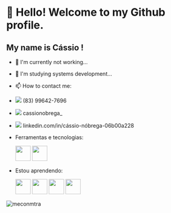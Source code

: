 # 👋 Hello! Welcome to my Github profile.
## My name is Cássio !
- 🔭 I'm currently not working...
- 🌱 I'm studying systems development...
- 📫 How to contact me:
- 
   <img src="https://img.icons8.com/officexs/16/000000/whatsapp.png"/>  (83) 99642-7696
-  
   <img src="https://img.icons8.com/officexs/16/000000/instagram-new.png"/> cassionobrega_
-  
   <img src="https://img.icons8.com/officexs/16/000000/linkedin.png"/> linkedin.com/in/cássio-nóbrega-06b00a228
                                               

- Ferramentas e tecnologias:



  <img src="https://cdn.jsdelivr.net/gh/devicons/devicon/icons/python/python-original-wordmark.svg" width="40" height="40"/>
  <img src="https://cdn.jsdelivr.net/gh/devicons/devicon/icons/git/git-original.svg" width="40" height="40"/>



- Estou aprendendo: 

  <img src="https://cdn.jsdelivr.net/gh/devicons/devicon/icons/html5/html5-original.svg" width="40" height="40" />
  <img src="https://cdn.jsdelivr.net/gh/devicons/devicon/icons/css3/css3-original.svg" width="40" height="40" />
  <img src="https://cdn.jsdelivr.net/gh/devicons/devicon/icons/java/java-original-wordmark.svg" width="40" height="40"/>
  <img src="https://img.icons8.com/office/16/000000/selenium-test-automation.png" width="40" height="40"/>

![meconmtra](https://user-images.githubusercontent.com/97806657/150201581-ff69f5cb-c538-4baf-b80c-dac4da3320bd.gif) 
